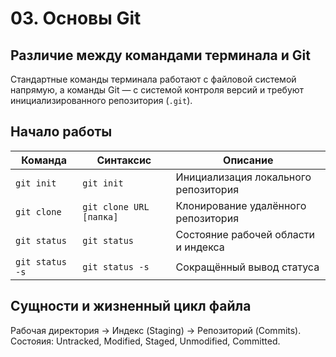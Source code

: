 # 03. Основы Git

## Различие между командами терминала и Git

Стандартные команды терминала работают с файловой системой напрямую, а команды Git — с системой контроля версий и требуют инициализированного репозитория (`.git`).

## Начало работы
| Команда | Синтаксис | Описание |
|---------|-----------|----------|
| `git init` | `git init` | Инициализация локального репозитория |
| `git clone` | `git clone URL [папка]` | Клонирование удалённого репозитория |
| `git status` | `git status` | Состояние рабочей области и индекса |
| `git status -s` | `git status -s` | Сокращённый вывод статуса |

## Сущности и жизненный цикл файла

Рабочая директория → Индекс (Staging) → Репозиторий (Commits). Состояия: Untracked, Modified, Staged, Unmodified, Committed.


